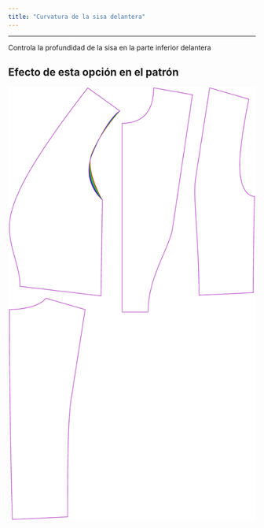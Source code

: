 ```yaml
---
title: "Curvatura de la sisa delantera"
---
```


***

Controla la profundidad de la sisa en la parte inferior delantera

## Efecto de esta opción en el patrón

![Esta imagen muestra el efecto de esta opción superponiendo varias variantes que tienen un valor diferente para esta opción](noble_frontarmholecurvature_sample.svg "Efecto de esta opción en el patrón")
